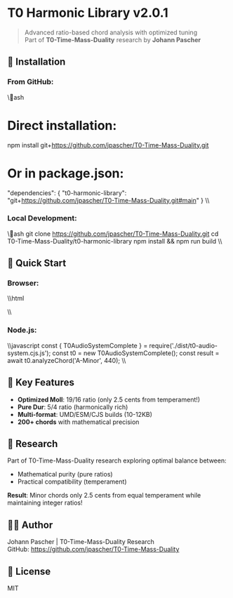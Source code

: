 ﻿# T0 Harmonic Library v2.0.1

> Advanced ratio-based chord analysis with optimized tuning  
> Part of **T0-Time-Mass-Duality** research by **Johann Pascher**

## 🚀 Installation

### From GitHub:
\\\ash
# Direct installation:
npm install git+https://github.com/jpascher/T0-Time-Mass-Duality.git

# Or in package.json:
"dependencies": {
  "t0-harmonic-library": "git+https://github.com/jpascher/T0-Time-Mass-Duality.git#main"
}
\\\

### Local Development:
\\\ash
git clone https://github.com/jpascher/T0-Time-Mass-Duality.git
cd T0-Time-Mass-Duality/t0-harmonic-library
npm install && npm run build
\\\

## 🎵 Quick Start

### Browser:
\\\html
<script src="dist/t0-audio-system.umd.js"></script>
<script>
  const t0 = new T0AudioSystem.T0AudioSystemComplete();
  t0.analyzeChord('C-Minor').then(result => {
    console.log('Optimized Minor:', result.ratios); // [1.0, 1.1875, 1.5]
  });
</script>
\\\

### Node.js:
\\\javascript
const { T0AudioSystemComplete } = require('./dist/t0-audio-system.cjs.js');
const t0 = new T0AudioSystemComplete();
const result = await t0.analyzeChord('A-Minor', 440);
\\\

## 🎯 Key Features

- **Optimized Moll**: 19/16 ratio (only 2.5 cents from temperament!)
- **Pure Dur**: 5/4 ratio (harmonically rich)
- **Multi-format**: UMD/ESM/CJS builds (10-12KB)
- **200+ chords** with mathematical precision

## 🔬 Research

Part of T0-Time-Mass-Duality research exploring optimal balance between:
- Mathematical purity (pure ratios)
- Practical compatibility (temperament)

**Result**: Minor chords only 2.5 cents from equal temperament while maintaining integer ratios!

## 👨‍🔬 Author

Johann Pascher | T0-Time-Mass-Duality Research  
GitHub: https://github.com/jpascher/T0-Time-Mass-Duality

## 📄 License

MIT
